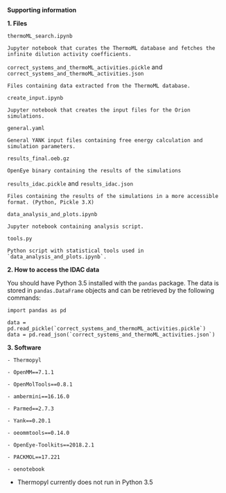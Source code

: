 **Supporting information**

**1. Files**

`thermoML_search.ipynb`

    Jupyter notebook that curates the ThermoML database and fetches the infinite dilution activity coefficients.

`correct_systems_and_thermoML_activities.pickle` and `correct_systems_and_thermoML_activities.json`

    Files containing data extracted from the ThermoML database.
    
`create_input.ipynb`

    Jupyter notebook that creates the input files for the Orion simulations.
    
`general.yaml`

    General YANK input files containing free energy calculation and simulation parameters.
    
`results_final.oeb.gz`

    OpenEye binary containing the results of the simulations
    
`results_idac.pickle` and `results_idac.json`

    Files containing the results of the simulations in a more accessible format. (Python, Pickle 3.X)

`data_analysis_and_plots.ipynb`

    Jupyter notebook containing analysis script.

`tools.py`

    Python script with statistical tools used in `data_analysis_and_plots.ipynb`.


**2. How to access the IDAC data**

You should have Python 3.5 installed with the `pandas` package. The data is stored in `pandas.DataFrame` objects and can be retrieved by the following commands:

```
import pandas as pd

data = pd.read_pickle(`correct_systems_and_thermoML_activities.pickle`)
data = pd.read_json(`correct_systems_and_thermoML_activities.json`)
```

**3. Software**

    - Thermopyl

    - OpenMM==7.1.1

    - OpenMolTools==0.8.1

    - ambermini==16.16.0

    - Parmed==2.7.3

    - Yank==0.20.1

    - oeommtools==0.14.0

    - OpenEye-Toolkits==2018.2.1

    - PACKMOL==17.221

    - oenotebook

* Thermopyl currently does not run in Python 3.5

